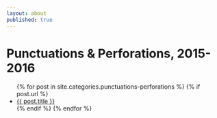 ```yaml
---
layout: about
published: true
---
```


<div class="works">
  <h1>Punctuations & Perforations, 2015-2016</h1>
  <ul>
    {% for post in site.categories.punctuations-perforations %}
    {% if post.url %}
      <li><a href="{{ post.url }}">{{ post.title }}</a></li>
      {% endif %}
    {% endfor %}
</ul>
</div>
